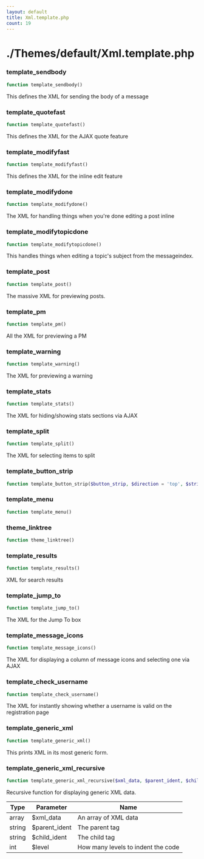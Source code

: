 ```yaml
---
layout: default
title: Xml.template.php
count: 19
---
```


# ./Themes/default/Xml.template.php

### template_sendbody

```php
function template_sendbody()
```
This defines the XML for sending the body of a message




### template_quotefast

```php
function template_quotefast()
```
This defines the XML for the AJAX quote feature




### template_modifyfast

```php
function template_modifyfast()
```
This defines the XML for the inline edit feature




### template_modifydone

```php
function template_modifydone()
```
The XML for handling things when you're done editing a post inline




### template_modifytopicdone

```php
function template_modifytopicdone()
```
This handles things when editing a topic's subject from the messageindex.




### template_post

```php
function template_post()
```
The massive XML for previewing posts.




### template_pm

```php
function template_pm()
```
All the XML for previewing a PM




### template_warning

```php
function template_warning()
```
The XML for previewing a warning




### template_stats

```php
function template_stats()
```
The XML for hiding/showing stats sections via AJAX




### template_split

```php
function template_split()
```
The XML for selecting items to split




### template_button_strip

```php
function template_button_strip($button_strip, $direction = 'top', $strip_options = array())
```
### template_menu

```php
function template_menu()
```
### theme_linktree

```php
function theme_linktree()
```
### template_results

```php
function template_results()
```
XML for search results




### template_jump_to

```php
function template_jump_to()
```
The XML for the Jump To box




### template_message_icons

```php
function template_message_icons()
```
The XML for displaying a column of message icons and selecting one via AJAX




### template_check_username

```php
function template_check_username()
```
The XML for instantly showing whether a username is valid on the registration page




### template_generic_xml

```php
function template_generic_xml()
```
This prints XML in its most generic form.




### template_generic_xml_recursive

```php
function template_generic_xml_recursive($xml_data, $parent_ident, $child_ident, $level)
```
Recursive function for displaying generic XML data.



Type|Parameter|Name
---|---|---
array|$xml_data|An array of XML data
string|$parent_ident|The parent tag
string|$child_ident|The child tag
int|$level|How many levels to indent the code

